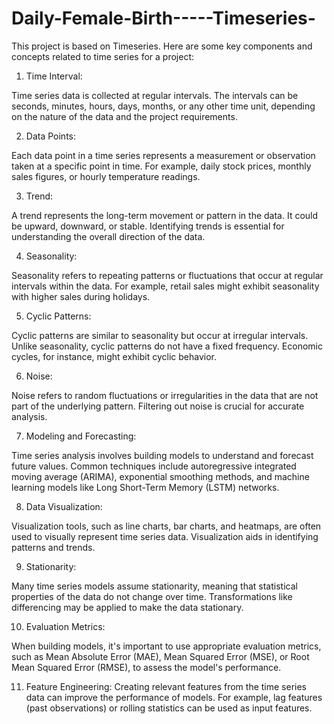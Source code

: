 # Daily-Female-Birth-----Timeseries-
This project is based on Timeseries.
Here are some key components and concepts related to time series for a project:

1. Time Interval:

Time series data is collected at regular intervals. The intervals can be seconds, minutes, hours, days, months, or any other time unit, depending on the nature of the data and the project requirements.

2. Data Points:

Each data point in a time series represents a measurement or observation taken at a specific point in time. For example, daily stock prices, monthly sales figures, or hourly temperature readings.

3. Trend:

A trend represents the long-term movement or pattern in the data. It could be upward, downward, or stable. Identifying trends is essential for understanding the overall direction of the data.

4. Seasonality:

Seasonality refers to repeating patterns or fluctuations that occur at regular intervals within the data. For example, retail sales might exhibit seasonality with higher sales during holidays.

5. Cyclic Patterns:

Cyclic patterns are similar to seasonality but occur at irregular intervals. Unlike seasonality, cyclic patterns do not have a fixed frequency. Economic cycles, for instance, might exhibit cyclic behavior.

6. Noise:

Noise refers to random fluctuations or irregularities in the data that are not part of the underlying pattern. Filtering out noise is crucial for accurate analysis.

7. Modeling and Forecasting:

Time series analysis involves building models to understand and forecast future values. Common techniques include autoregressive integrated moving average (ARIMA), exponential smoothing methods, and machine learning models like Long Short-Term Memory (LSTM) networks.

8. Data Visualization:

Visualization tools, such as line charts, bar charts, and heatmaps, are often used to visually represent time series data. Visualization aids in identifying patterns and trends.

9. Stationarity:

Many time series models assume stationarity, meaning that statistical properties of the data do not change over time. Transformations like differencing may be applied to make the data stationary.

10. Evaluation Metrics:

When building models, it's important to use appropriate evaluation metrics, such as Mean Absolute Error (MAE), Mean Squared Error (MSE), or Root Mean Squared Error (RMSE), to assess the model's performance.

11. Feature Engineering:
Creating relevant features from the time series data can improve the performance of models. For example, lag features (past observations) or rolling statistics can be used as input features.
